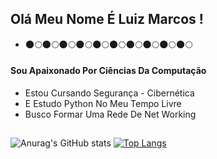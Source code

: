 ## Olá Meu Nome É Luiz Marcos ! 
* 🌑🌕🌑🌕🌑🌕🌑🌕🌑🌕🌑🌕🌑🌕🌑🌕🌑🌕🌑🌕
#### Sou Apaixonado Por Ciências Da Computação 
 * Estou Cursando Segurança - Cibernética 
 * E Estudo Python No Meu Tempo Livre
 * Busco Formar Uma Rede De Net Working
##
![Anurag's GitHub stats](https://github-readme-stats.vercel.app/api?username=LuizMarcos-PR&show_icons=true&theme=highcontrast)
[![Top Langs](https://github-readme-stats.vercel.app/api/top-langs/?username=LuizMarcos-PR&layout=compact)](https://github.com/anuraghazra/github-readme-stats)
##
